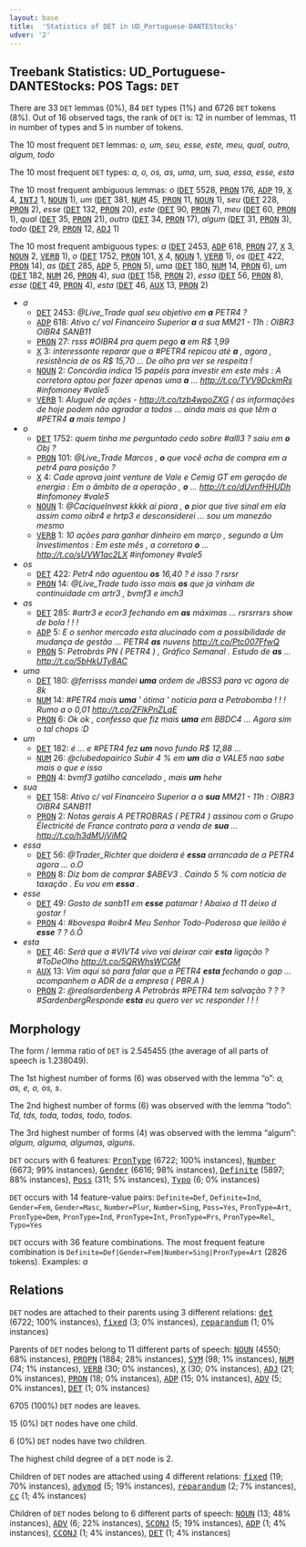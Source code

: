 ```yaml
---
layout: base
title:  'Statistics of DET in UD_Portuguese-DANTEStocks'
udver: '2'
---
```


## Treebank Statistics: UD_Portuguese-DANTEStocks: POS Tags: `DET`

There are 33 `DET` lemmas (0%), 84 `DET` types (1%) and 6726 `DET` tokens (8%).
Out of 16 observed tags, the rank of `DET` is: 12 in number of lemmas, 11 in number of types and 5 in number of tokens.

The 10 most frequent `DET` lemmas: <em>o, um, seu, esse, este, meu, qual, outro, algum, todo</em>

The 10 most frequent `DET` types:  <em>a, o, os, as, uma, um, sua, essa, esse, esta</em>

The 10 most frequent ambiguous lemmas: <em>o</em> (<tt><a href="pt_dantestocks-pos-DET.html">DET</a></tt> 5528, <tt><a href="pt_dantestocks-pos-PRON.html">PRON</a></tt> 176, <tt><a href="pt_dantestocks-pos-ADP.html">ADP</a></tt> 19, <tt><a href="pt_dantestocks-pos-X.html">X</a></tt> 4, <tt><a href="pt_dantestocks-pos-INTJ.html">INTJ</a></tt> 1, <tt><a href="pt_dantestocks-pos-NOUN.html">NOUN</a></tt> 1), <em>um</em> (<tt><a href="pt_dantestocks-pos-DET.html">DET</a></tt> 381, <tt><a href="pt_dantestocks-pos-NUM.html">NUM</a></tt> 45, <tt><a href="pt_dantestocks-pos-PRON.html">PRON</a></tt> 11, <tt><a href="pt_dantestocks-pos-NOUN.html">NOUN</a></tt> 1), <em>seu</em> (<tt><a href="pt_dantestocks-pos-DET.html">DET</a></tt> 228, <tt><a href="pt_dantestocks-pos-PRON.html">PRON</a></tt> 2), <em>esse</em> (<tt><a href="pt_dantestocks-pos-DET.html">DET</a></tt> 132, <tt><a href="pt_dantestocks-pos-PRON.html">PRON</a></tt> 20), <em>este</em> (<tt><a href="pt_dantestocks-pos-DET.html">DET</a></tt> 90, <tt><a href="pt_dantestocks-pos-PRON.html">PRON</a></tt> 7), <em>meu</em> (<tt><a href="pt_dantestocks-pos-DET.html">DET</a></tt> 60, <tt><a href="pt_dantestocks-pos-PRON.html">PRON</a></tt> 1), <em>qual</em> (<tt><a href="pt_dantestocks-pos-DET.html">DET</a></tt> 35, <tt><a href="pt_dantestocks-pos-PRON.html">PRON</a></tt> 21), <em>outro</em> (<tt><a href="pt_dantestocks-pos-DET.html">DET</a></tt> 34, <tt><a href="pt_dantestocks-pos-PRON.html">PRON</a></tt> 17), <em>algum</em> (<tt><a href="pt_dantestocks-pos-DET.html">DET</a></tt> 31, <tt><a href="pt_dantestocks-pos-PRON.html">PRON</a></tt> 3), <em>todo</em> (<tt><a href="pt_dantestocks-pos-DET.html">DET</a></tt> 29, <tt><a href="pt_dantestocks-pos-PRON.html">PRON</a></tt> 12, <tt><a href="pt_dantestocks-pos-ADJ.html">ADJ</a></tt> 1)

The 10 most frequent ambiguous types:  <em>a</em> (<tt><a href="pt_dantestocks-pos-DET.html">DET</a></tt> 2453, <tt><a href="pt_dantestocks-pos-ADP.html">ADP</a></tt> 618, <tt><a href="pt_dantestocks-pos-PRON.html">PRON</a></tt> 27, <tt><a href="pt_dantestocks-pos-X.html">X</a></tt> 3, <tt><a href="pt_dantestocks-pos-NOUN.html">NOUN</a></tt> 2, <tt><a href="pt_dantestocks-pos-VERB.html">VERB</a></tt> 1), <em>o</em> (<tt><a href="pt_dantestocks-pos-DET.html">DET</a></tt> 1752, <tt><a href="pt_dantestocks-pos-PRON.html">PRON</a></tt> 101, <tt><a href="pt_dantestocks-pos-X.html">X</a></tt> 4, <tt><a href="pt_dantestocks-pos-NOUN.html">NOUN</a></tt> 1, <tt><a href="pt_dantestocks-pos-VERB.html">VERB</a></tt> 1), <em>os</em> (<tt><a href="pt_dantestocks-pos-DET.html">DET</a></tt> 422, <tt><a href="pt_dantestocks-pos-PRON.html">PRON</a></tt> 14), <em>as</em> (<tt><a href="pt_dantestocks-pos-DET.html">DET</a></tt> 285, <tt><a href="pt_dantestocks-pos-ADP.html">ADP</a></tt> 5, <tt><a href="pt_dantestocks-pos-PRON.html">PRON</a></tt> 5), <em>uma</em> (<tt><a href="pt_dantestocks-pos-DET.html">DET</a></tt> 180, <tt><a href="pt_dantestocks-pos-NUM.html">NUM</a></tt> 14, <tt><a href="pt_dantestocks-pos-PRON.html">PRON</a></tt> 6), <em>um</em> (<tt><a href="pt_dantestocks-pos-DET.html">DET</a></tt> 182, <tt><a href="pt_dantestocks-pos-NUM.html">NUM</a></tt> 26, <tt><a href="pt_dantestocks-pos-PRON.html">PRON</a></tt> 4), <em>sua</em> (<tt><a href="pt_dantestocks-pos-DET.html">DET</a></tt> 158, <tt><a href="pt_dantestocks-pos-PRON.html">PRON</a></tt> 2), <em>essa</em> (<tt><a href="pt_dantestocks-pos-DET.html">DET</a></tt> 56, <tt><a href="pt_dantestocks-pos-PRON.html">PRON</a></tt> 8), <em>esse</em> (<tt><a href="pt_dantestocks-pos-DET.html">DET</a></tt> 49, <tt><a href="pt_dantestocks-pos-PRON.html">PRON</a></tt> 4), <em>esta</em> (<tt><a href="pt_dantestocks-pos-DET.html">DET</a></tt> 46, <tt><a href="pt_dantestocks-pos-AUX.html">AUX</a></tt> 13, <tt><a href="pt_dantestocks-pos-PRON.html">PRON</a></tt> 2)


* <em>a</em>
  * <tt><a href="pt_dantestocks-pos-DET.html">DET</a></tt> 2453: <em>@Live_Trade qual seu objetivo em <b>a</b> PETR4 ?</em>
  * <tt><a href="pt_dantestocks-pos-ADP.html">ADP</a></tt> 618: <em>Ativo c/ vol Financeiro Superior <b>a</b> a sua MM21 - 11h : OIBR3 OIBR4 SANB11</em>
  * <tt><a href="pt_dantestocks-pos-PRON.html">PRON</a></tt> 27: <em>rsss #OIBR4 pra quem pego <b>a</b> em R$ 1,99</em>
  * <tt><a href="pt_dantestocks-pos-X.html">X</a></tt> 3: <em>interessante reparar que a #PETR4 repicou até <b>a</b> , agora , resistência de os R$ 15,70 ... De olho pra ver se respeita !</em>
  * <tt><a href="pt_dantestocks-pos-NOUN.html">NOUN</a></tt> 2: <em>Concórdia indica 15 papéis para investir em este mês : A corretora optou por fazer apenas uma <b>a</b> ... http://t.co/TVV9DckmRs #infomoney #vale5</em>
  * <tt><a href="pt_dantestocks-pos-VERB.html">VERB</a></tt> 1: <em>Aluguel de ações - http://t.co/tzb4wpoZXG ( as informações de hoje podem não agradar a todos ... ainda mais os que têm a #PETR4 <b>a</b> mais tempo )</em>
* <em>o</em>
  * <tt><a href="pt_dantestocks-pos-DET.html">DET</a></tt> 1752: <em>quem tinha me perguntado cedo sobre #alll3 ? saiu em <b>o</b> Obj ?</em>
  * <tt><a href="pt_dantestocks-pos-PRON.html">PRON</a></tt> 101: <em>@Live_Trade Marcos , <b>o</b> que você acha de compra em a petr4 para posição ?</em>
  * <tt><a href="pt_dantestocks-pos-X.html">X</a></tt> 4: <em>Cade aprova joint venture de Vale e Cemig GT em geração de energia : Em o âmbito de a operação , <b>o</b> ... http://t.co/dUvnfHHUDh #infomoney #vale5</em>
  * <tt><a href="pt_dantestocks-pos-NOUN.html">NOUN</a></tt> 1: <em>@CaciqueInvest kkkk aí piora , <b>o</b> pior que tive sinal em ela assim como oibr4 e hrtp3 e desconsiderei ... sou um manezão mesmo</em>
  * <tt><a href="pt_dantestocks-pos-VERB.html">VERB</a></tt> 1: <em>10 ações para ganhar dinheiro em março , segundo a Um Investimentos : Em este mês , a corretora <b>o</b> ... http://t.co/sUVW1ac2LX #infomoney #vale5</em>
* <em>os</em>
  * <tt><a href="pt_dantestocks-pos-DET.html">DET</a></tt> 422: <em>Petr4 não aguentou <b>os</b> 16,40 ? é isso ? rsrsr</em>
  * <tt><a href="pt_dantestocks-pos-PRON.html">PRON</a></tt> 14: <em>@Live_Trade tudo isso mais <b>os</b> que ja vinham de continuidade cm artr3 , bvmf3 e imch3</em>
* <em>as</em>
  * <tt><a href="pt_dantestocks-pos-DET.html">DET</a></tt> 285: <em>#artr3 e ecor3 fechando em <b>as</b> máximas ... rsrsrrsrs show de bola ! ! !</em>
  * <tt><a href="pt_dantestocks-pos-ADP.html">ADP</a></tt> 5: <em>E o senhor mercado esta alucinado com a possibilidade de mudança de gestão ... PETR4 <b>as</b> nuvens http://t.co/Ptc007FfwQ</em>
  * <tt><a href="pt_dantestocks-pos-PRON.html">PRON</a></tt> 5: <em>Petrobrás PN ( PETR4 ) , Gráfico Semanal . Estudo de <b>as</b> ... http://t.co/5bHkUTy8AC</em>
* <em>uma</em>
  * <tt><a href="pt_dantestocks-pos-DET.html">DET</a></tt> 180: <em>@ferrisss mandei <b>uma</b> ordem de JBSS3 para vc agora de 8k</em>
  * <tt><a href="pt_dantestocks-pos-NUM.html">NUM</a></tt> 14: <em>#PETR4 mais <b>uma</b> ' ótima ' notícia para a Petrobomba ! ! ! Rumo a o 0,01 http://t.co/ZFlkPnZLqE</em>
  * <tt><a href="pt_dantestocks-pos-PRON.html">PRON</a></tt> 6: <em>Ok ok , confesso que fiz mais <b>uma</b> em BBDC4 ... Agora sim o tal chops :D</em>
* <em>um</em>
  * <tt><a href="pt_dantestocks-pos-DET.html">DET</a></tt> 182: <em>é ... e #PETR4 fez <b>um</b> novo fundo R$ 12,88 ...</em>
  * <tt><a href="pt_dantestocks-pos-NUM.html">NUM</a></tt> 26: <em>@clubedopairico Subir 4 % em <b>um</b> dia a VALE5 nao sabe mais o que e isso</em>
  * <tt><a href="pt_dantestocks-pos-PRON.html">PRON</a></tt> 4: <em>bvmf3 gatilho cancelado , mais <b>um</b> hehe</em>
* <em>sua</em>
  * <tt><a href="pt_dantestocks-pos-DET.html">DET</a></tt> 158: <em>Ativo c/ vol Financeiro Superior a a <b>sua</b> MM21 - 11h : OIBR3 OIBR4 SANB11</em>
  * <tt><a href="pt_dantestocks-pos-PRON.html">PRON</a></tt> 2: <em>Notas gerais A PETROBRAS ( PETR4 ) assinou com o Grupo Électricité de France contrato para a venda de <b>sua</b> ... http://t.co/h3dMUjViMQ</em>
* <em>essa</em>
  * <tt><a href="pt_dantestocks-pos-DET.html">DET</a></tt> 56: <em>@Trader_Richter que doidera é <b>essa</b> arrancada de a PETR4 agora ... o.O</em>
  * <tt><a href="pt_dantestocks-pos-PRON.html">PRON</a></tt> 8: <em>Diz bom de comprar $ABEV3 . Caindo 5 % com notícia de taxação . Eu vou em <b>essa</b> .</em>
* <em>esse</em>
  * <tt><a href="pt_dantestocks-pos-DET.html">DET</a></tt> 49: <em>Gosto de sanb11 em <b>esse</b> patamar ! Abaixo d 11 deixo d gostar !</em>
  * <tt><a href="pt_dantestocks-pos-PRON.html">PRON</a></tt> 4: <em>#bovespa #oibr4 Meu Senhor Todo-Poderoso que leilão é <b>esse</b> ? ? ô.Ô</em>
* <em>esta</em>
  * <tt><a href="pt_dantestocks-pos-DET.html">DET</a></tt> 46: <em>Será que a #VIVT4 vivo vai deixar cair <b>esta</b> ligação ? #ToDeOlho http://t.co/5QRWhsWCGM</em>
  * <tt><a href="pt_dantestocks-pos-AUX.html">AUX</a></tt> 13: <em>Vim aqui só para falar que a PETR4 <b>esta</b> fechando o gap ... acompanhem a ADR de a empresa ( PBR.A )</em>
  * <tt><a href="pt_dantestocks-pos-PRON.html">PRON</a></tt> 2: <em>@realsardenberg A Petrobrás #PETR4 tem salvação ? ? ? #SardenbergResponde <b>esta</b> eu quero ver vc responder ! ! !</em>

## Morphology

The form / lemma ratio of `DET` is 2.545455 (the average of all parts of speech is 1.238049).

The 1st highest number of forms (6) was observed with the lemma “o”: <em>a, as, e, o, os, s</em>.

The 2nd highest number of forms (6) was observed with the lemma “todo”: <em>Td, tds, toda, todas, todo, todos</em>.

The 3rd highest number of forms (4) was observed with the lemma “algum”: <em>algum, alguma, algumas, alguns</em>.

`DET` occurs with 6 features: <tt><a href="pt_dantestocks-feat-PronType.html">PronType</a></tt> (6722; 100% instances), <tt><a href="pt_dantestocks-feat-Number.html">Number</a></tt> (6673; 99% instances), <tt><a href="pt_dantestocks-feat-Gender.html">Gender</a></tt> (6616; 98% instances), <tt><a href="pt_dantestocks-feat-Definite.html">Definite</a></tt> (5897; 88% instances), <tt><a href="pt_dantestocks-feat-Poss.html">Poss</a></tt> (311; 5% instances), <tt><a href="pt_dantestocks-feat-Typo.html">Typo</a></tt> (6; 0% instances)

`DET` occurs with 14 feature-value pairs: `Definite=Def`, `Definite=Ind`, `Gender=Fem`, `Gender=Masc`, `Number=Plur`, `Number=Sing`, `Poss=Yes`, `PronType=Art`, `PronType=Dem`, `PronType=Ind`, `PronType=Int`, `PronType=Prs`, `PronType=Rel`, `Typo=Yes`

`DET` occurs with 36 feature combinations.
The most frequent feature combination is `Definite=Def|Gender=Fem|Number=Sing|PronType=Art` (2826 tokens).
Examples: <em>a</em>


## Relations

`DET` nodes are attached to their parents using 3 different relations: <tt><a href="pt_dantestocks-dep-det.html">det</a></tt> (6722; 100% instances), <tt><a href="pt_dantestocks-dep-fixed.html">fixed</a></tt> (3; 0% instances), <tt><a href="pt_dantestocks-dep-reparandum.html">reparandum</a></tt> (1; 0% instances)

Parents of `DET` nodes belong to 11 different parts of speech: <tt><a href="pt_dantestocks-pos-NOUN.html">NOUN</a></tt> (4550; 68% instances), <tt><a href="pt_dantestocks-pos-PROPN.html">PROPN</a></tt> (1884; 28% instances), <tt><a href="pt_dantestocks-pos-SYM.html">SYM</a></tt> (98; 1% instances), <tt><a href="pt_dantestocks-pos-NUM.html">NUM</a></tt> (74; 1% instances), <tt><a href="pt_dantestocks-pos-VERB.html">VERB</a></tt> (30; 0% instances), <tt><a href="pt_dantestocks-pos-X.html">X</a></tt> (30; 0% instances), <tt><a href="pt_dantestocks-pos-ADJ.html">ADJ</a></tt> (21; 0% instances), <tt><a href="pt_dantestocks-pos-PRON.html">PRON</a></tt> (18; 0% instances), <tt><a href="pt_dantestocks-pos-ADP.html">ADP</a></tt> (15; 0% instances), <tt><a href="pt_dantestocks-pos-ADV.html">ADV</a></tt> (5; 0% instances), <tt><a href="pt_dantestocks-pos-DET.html">DET</a></tt> (1; 0% instances)

6705 (100%) `DET` nodes are leaves.

15 (0%) `DET` nodes have one child.

6 (0%) `DET` nodes have two children.

The highest child degree of a `DET` node is 2.

Children of `DET` nodes are attached using 4 different relations: <tt><a href="pt_dantestocks-dep-fixed.html">fixed</a></tt> (19; 70% instances), <tt><a href="pt_dantestocks-dep-advmod.html">advmod</a></tt> (5; 19% instances), <tt><a href="pt_dantestocks-dep-reparandum.html">reparandum</a></tt> (2; 7% instances), <tt><a href="pt_dantestocks-dep-cc.html">cc</a></tt> (1; 4% instances)

Children of `DET` nodes belong to 6 different parts of speech: <tt><a href="pt_dantestocks-pos-NOUN.html">NOUN</a></tt> (13; 48% instances), <tt><a href="pt_dantestocks-pos-ADV.html">ADV</a></tt> (6; 22% instances), <tt><a href="pt_dantestocks-pos-SCONJ.html">SCONJ</a></tt> (5; 19% instances), <tt><a href="pt_dantestocks-pos-ADP.html">ADP</a></tt> (1; 4% instances), <tt><a href="pt_dantestocks-pos-CCONJ.html">CCONJ</a></tt> (1; 4% instances), <tt><a href="pt_dantestocks-pos-DET.html">DET</a></tt> (1; 4% instances)

